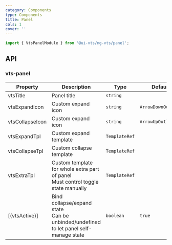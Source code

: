 ```yaml
---
category: Components
type: Components
title: Panel
cols: 1
cover: ''
---
```


```ts
import { VtsPanelModule } from '@ui-vts/ng-vts/panel';
```

## API

### vts-panel

| Property                  | Description              | Type      | Default |
|---------------------------|--------------------------|-----------|--------|
| vtsTitle              | Panel title               | `string` | |
| vtsExpandIcon | Custom expand icon | `string`  | `ArrowDownOutline`  |
| vtsCollapseIcon | Custom expand icon | `string`  | `ArrowUpOutline`  |
| vtsExpandTpl | Custom expand template | `TemplateRef`  |  |
| vtsCollapseTpl | Custom collapse template | `TemplateRef`  |  |
| vtsExtraTpl | Custom template for whole extra part of panel <br />Must control toggle state manually | `TemplateRef`  |  |
| [(vtsActive)] | Bind collapse/expand state<br />Can be unbinded/undefined to let panel self-manage state | `boolean`  | `true`  |